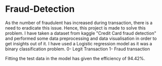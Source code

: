 # Fraud-Detection
As the number of fraudulent has increased during transaction, there is a need to eradicate this issue. Hence, this project is made to solve this problem.
I have taken a dataset from kaggle "Credit Card fraud detection" and performed some data preprocessing and data visualisation in order to get insights out of it. I have used a Logistic regression model as it was a binary classification problem.
0- Legit Transaction
1- Fraud transaction

Fitting the test data in the model has given the efficiency of 94.42%.
